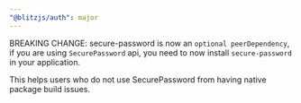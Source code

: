 ```yaml
---
"@blitzjs/auth": major
---
```


BREAKING CHANGE: secure-password is now an `optional peerDependency`, if you are using `SecurePassword` api, you need to now install `secure-password` in your application.

This helps users who do not use SecurePassword from having native package build issues.
